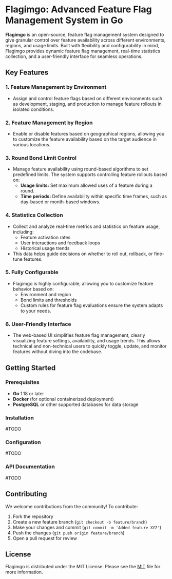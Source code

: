 # Flagimgo: Advanced Feature Flag Management System in Go

**Flagimgo** is an open-source, feature flag management system designed to give granular control over feature availability across different environments, regions, and usage limits. Built with flexibility and configurability in mind, Flagimgo provides dynamic feature flag management, real-time statistics collection, and a user-friendly interface for seamless operations.

## Key Features

### 1. **Feature Management by Environment**
   - Assign and control feature flags based on different environments such as development, staging, and production to manage feature rollouts in isolated conditions.

### 2. **Feature Management by Region**
   - Enable or disable features based on geographical regions, allowing you to customize the feature availability based on the target audience in various locations.

### 3. **Round Bond Limit Control**
   - Manage feature availability using round-based algorithms to set predefined limits. The system supports controlling feature rollouts based on:
     - **Usage limits:** Set maximum allowed uses of a feature during a round.
     - **Time periods:** Define availability within specific time frames, such as day-based or month-based windows.

### 4. **Statistics Collection**
   - Collect and analyze real-time metrics and statistics on feature usage, including:
     - Feature activation rates
     - User interactions and feedback loops
     - Historical usage trends
   - This data helps guide decisions on whether to roll out, rollback, or fine-tune features.

### 5. **Fully Configurable**
   - Flagimgo is highly configurable, allowing you to customize feature behavior based on:
     - Environment and region
     - Bond limits and thresholds
     - Custom rules for feature flag evaluations ensure the system adapts to your needs.

### 6. **User-Friendly Interface**
   - The web-based UI simplifies feature flag management, clearly visualizing feature settings, availability, and usage trends. This allows technical and non-technical users to quickly toggle, update, and monitor features without diving into the codebase.

## Getting Started

### Prerequisites
- **Go** 1.18 or later
- **Docker** (for optional containerized deployment)
- **PostgreSQL** or other supported databases for data storage

### Installation
#TODO

### Configuration
#TODO

### API Documentation
#TODO

## Contributing

We welcome contributions from the community! To contribute:
1. Fork the repository
2. Create a new feature branch (`git checkout -b feature/branch`)
3. Make your changes and commit (`git commit -m 'Added feature XYZ'`)
4. Push the changes (`git push origin feature/branch`)
5. Open a pull request for review

## License

Flagimgo is distributed under the MIT License. Please see the [MIT](./LICENSE) file for more information.
